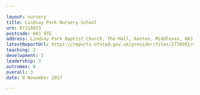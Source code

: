 ```yaml
---

layout: nursery
title: Lindsay Park Nursery School
urn: EY216823
postcode: HA3 9TG
address: Lindsay Park Baptist Church, The Mall, Kenton, Middlesex, HA3 9TG
latestReportUrl: https://reports.ofsted.gov.uk/provider/files/2739991/urn/EY216823.pdf
teaching: 2
development: 3
leadership: 3
outcomes: 0
overall: 3
date: 8 November 2017

---
```

